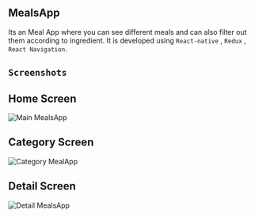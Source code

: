 ## MealsApp
Its an Meal App where you can see different meals and can also filter out them according to ingredient.
It is developed using `React-native` , `Redux` , `React Navigation`.
## `Screenshots`
## Home Screen
![Main MealsApp](https://user-images.githubusercontent.com/52502909/95485510-7910c100-09af-11eb-8b3b-422b6e986c5b.png)

## Category Screen
![Category MealApp](https://user-images.githubusercontent.com/52502909/95485735-c68d2e00-09af-11eb-909f-a1e69146f150.png)

## Detail Screen
![Detail MealsApp](https://user-images.githubusercontent.com/52502909/95485972-0e13ba00-09b0-11eb-8f3d-e936d1feb9ca.png)
